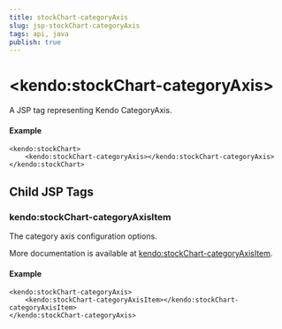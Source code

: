 ```yaml
---
title: stockChart-categoryAxis
slug: jsp-stockChart-categoryAxis
tags: api, java
publish: true
---
```


# \<kendo:stockChart-categoryAxis\>
A JSP tag representing Kendo CategoryAxis.

#### Example
    <kendo:stockChart>
        <kendo:stockChart-categoryAxis></kendo:stockChart-categoryAxis>
    </kendo:stockChart>


## Child JSP Tags

### kendo:stockChart-categoryAxisItem

The category axis configuration options.

More documentation is available at [kendo:stockChart-categoryAxisItem](/api/wrappers/jsp/stockchart/categoryaxisitem).

#### Example

    <kendo:stockChart-categoryAxis>
        <kendo:stockChart-categoryAxisItem></kendo:stockChart-categoryAxisItem>
    </kendo:stockChart-categoryAxis>
 
